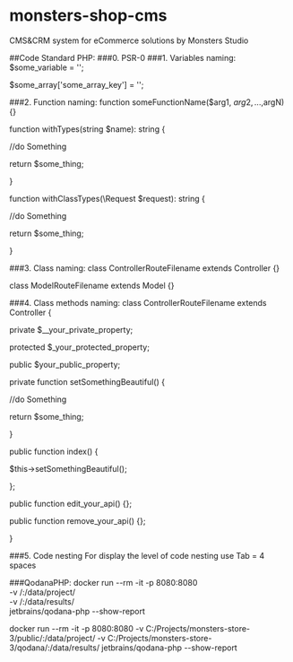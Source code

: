 # monsters-shop-cms
CMS&CRM system for eCommerce solutions by Monsters Studio

##Code Standard PHP:
###0. PSR-0
###1. Variables naming:
$some_variable = '';

$some_array['some_array_key'] = '';

###2. Function naming:
function someFunctionName($arg1, $arg2, ... ,$argN) {}

function withTypes(string $name): string {

//do Something

return $some_thing;

}


function withClassTypes(\Request $request): string {

//do Something

return $some_thing;

}

###3. Class naming:
class ControllerRouteFilename extends Controller {}

class ModelRouteFilename extends Model {}

###4. Class methods naming:
class ControllerRouteFilename extends Controller {

private $__your_private_property;

protected $_your_protected_property;

public $your_public_property;

private function setSomethingBeautiful() {

//do Something

return $some_thing;

}

public function index() {

$this->setSomethingBeautiful();

};

public function edit_your_api() {};

public function remove_your_api() {};

}

###5. Code nesting
For display the level of code nesting use Tab = 4 spaces

###QodanaPHP:
docker run --rm -it -p 8080:8080 \
-v <source-directory>/:/data/project/ \
-v <output-directory>/:/data/results/ \
jetbrains/qodana-php --show-report

docker run --rm -it -p 8080:8080 -v C:/Projects/monsters-store-3/public/:/data/project/ -v C:/Projects/monsters-store-3/qodana/:/data/results/ jetbrains/qodana-php --show-report
